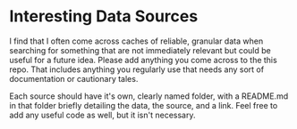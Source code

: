 # Interesting Data Sources

I find that I often come across caches of reliable, granular data when searching for something that are not immediately relevant but could be useful for a future idea. Please add anything you come across to the this repo. That includes anything you regularly use that needs any sort of documentation or cautionary tales. 

Each source should have it's own, clearly named folder, with a README.md in that folder briefly detailing the data, the source, and a link. Feel free to add any useful code as well, but it isn't necessary.

